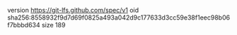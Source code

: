 version https://git-lfs.github.com/spec/v1
oid sha256:8558932f9d7d69f0825a493a042d9c177633d3cc59e38f1eec98b06f7bbbd634
size 189
